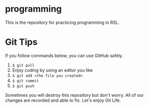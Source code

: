 # programming

This is the repository for practicing programming in RSL.

# Git Tips

If you follow commands below, you can use GitHub safely.

1. `$ git pull`
2. Enjoy coding by using an editor you like
3. `$ git add <the file you created>`
4. `$ git commit`
5. `$ git push`

Sometimes you will destroy this repository but don't worry. All of our changes are recorded and able to fix.
Let's enjoy Git Life.